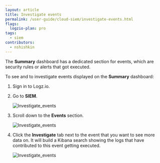 ```yaml
---
layout: article
title: Investigate events
permalink: /user-guide/cloud-siem/investigate-events.html
flags:
  logzio-plan: pro
tags:
  - siem
contributors:
  - nshishkin
---
```


The **Summary** dashboard has a dedicated section for events, which are security rules or alerts that got executed.

To see and to investigate events displayed on the **Summary** dashboard:

1. Sign in to Logz.io.

2. Go to **SIEM**.

   ![Investigate_events](https://dytvr9ot2sszz.cloudfront.net/logz-docs/siem-quick-start/events-3.png)


3. Scroll down to the **Events** section. 

   ![Investigate_events](https://dytvr9ot2sszz.cloudfront.net/logz-docs/siem-quick-start/events-1.png)

4. Click the **Investigate** tab next to the event that you want to see more data on. It will build a Kibana search showing the logs that have contributed to this event getting executed.

   ![Investigate_events](https://dytvr9ot2sszz.cloudfront.net/logz-docs/siem-quick-start/events-2.png)
